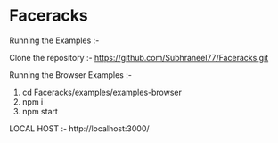 # Faceracks

Running the Examples :-

Clone the repository :- https://github.com/Subhraneel77/Faceracks.git 

Running the Browser Examples :- 

1) cd Faceracks/examples/examples-browser
2) npm i
3) npm start

LOCAL HOST :- http://localhost:3000/ 
